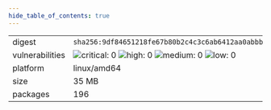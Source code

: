 ```yaml
---
hide_table_of_contents: true
---
```


<table>
<tr><td>digest</td><td><code>sha256:9df84651218fe67b80b2c4c3c6ab6412aa0abbb9bfbc9394e8e435e5297be560</code></td><tr><tr><td>vulnerabilities</td><td><img alt="critical: 0" src="https://img.shields.io/badge/critical-0-lightgrey"/> <img alt="high: 0" src="https://img.shields.io/badge/high-0-lightgrey"/> <img alt="medium: 0" src="https://img.shields.io/badge/medium-0-lightgrey"/> <img alt="low: 0" src="https://img.shields.io/badge/low-0-lightgrey"/> <!-- unspecified: 0 --></td></tr>
<tr><td>platform</td><td>linux/amd64</td></tr>
<tr><td>size</td><td>35 MB</td></tr>
<tr><td>packages</td><td>196</td></tr>
</table>
</details></table>
</details>

<table></table>

